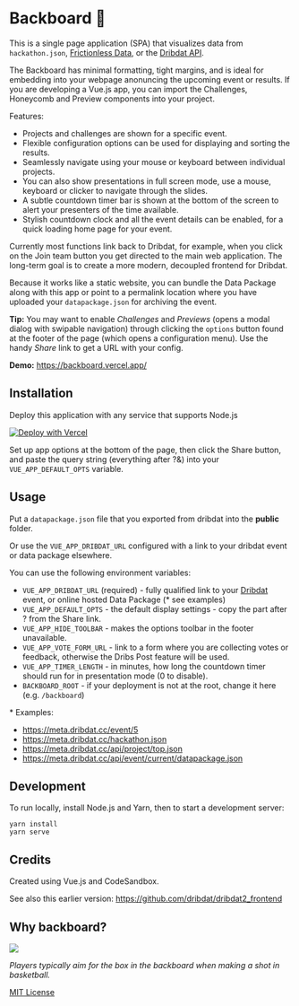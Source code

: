 # Backboard 🏀

This is a single page application (SPA) that visualizes data from `hackathon.json`, [Frictionless Data](https://frictionlessdata.io), or the [Dribdat API](https://dribdat.cc). 

The Backboard has minimal formatting, tight margins, and is ideal for embedding into your webpage anonuncing the upcoming event or results. If you are developing a Vue.js app, you can import the Challenges, Honeycomb and Preview components into your project.

Features:

- Projects and challenges are shown for a specific event.
- Flexible configuration options can be used for displaying and sorting the results.
- Seamlessly navigate using your mouse or keyboard between individual projects.
- You can also show presentations in full screen mode, use a mouse, keyboard or clicker to navigate through the slides. 
- A subtle countdown timer bar is shown at the bottom of the screen to alert your presenters of the time available. 
- Stylish countdown clock and all the event details can be enabled, for a quick loading home page for your event.

Currently most functions link back to Dribdat, for example, when you click on the Join team button you get directed to the main web application. The long-term goal is to create a more modern, decoupled frontend for Dribdat.

Because it works like a static website, you can bundle the Data Package along with this app or point to a permalink location where you have uploaded your `datapackage.json` for archiving the event.

**Tip:** You may want to enable *Challenges* and *Previews* (opens a modal dialog with swipable navigation) through clicking the `options` button found at the footer of the page (which opens a configuration menu). 
Use the handy *Share* link to get a URL with your config.

**Demo:** https://backboard.vercel.app/

## Installation

Deploy this application with any service that supports Node.js 

[![Deploy with Vercel](https://vercel.com/button)](https://vercel.com/new/git/external?repository-url=https%3A%2F%2Fgithub.com%2Fdribdat%2Fbackboard)

Set up app options at the bottom of the page, then click the Share button, and paste the query string (everything after ?&) into your `VUE_APP_DEFAULT_OPTS` variable.

## Usage

Put a `datapackage.json` file that you exported from dribdat into the **public** folder.

Or use the `VUE_APP_DRIBDAT_URL` configured with a link to your dribdat event or data package elsewhere.

You can use the following environment variables:

- `VUE_APP_DRIBDAT_URL` (required) - fully qualified link to your [Dribdat](https://dribdat.cc) event, or online hosted Data Package (\* see examples)
- `VUE_APP_DEFAULT_OPTS` - the default display settings - copy the part after ? from the Share link.
- `VUE_APP_HIDE_TOOLBAR` - makes the options toolbar in the footer unavailable.
- `VUE_APP_VOTE_FORM_URL` - link to a form where you are collecting votes or feedback, otherwise the Dribs Post feature will be used.
- `VUE_APP_TIMER_LENGTH` - in minutes, how long the countdown timer should run for in presentation mode (0 to disable).
- `BACKBOARD_ROOT` - if your deployment is not at the root, change it here (e.g. `/backboard`)

\* Examples:

- https://meta.dribdat.cc/event/5
- https://meta.dribdat.cc/hackathon.json
- https://meta.dribdat.cc/api/project/top.json
- https://meta.dribdat.cc/api/event/current/datapackage.json

## Development

To run locally, install Node.js and Yarn, then to start a development server:

```
yarn install
yarn serve
```

## Credits

Created using Vue.js and CodeSandbox.

See also this earlier version: https://github.com/dribdat/dribdat2_frontend

## Why backboard?

![](https://upload.wikimedia.org/wikipedia/commons/9/9a/Zh_Basketball_backboard_and_basket_bitmap_1940.svg)

_Players typically aim for the box in the backboard when making a shot in basketball._

[MIT License](LICENSE)
